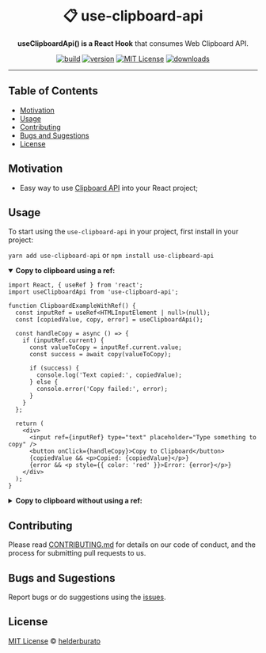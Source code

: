 <div align="center">
  <h1>📋 use-clipboard-api</h1>

  <p><strong>useClipboardApi() is a React Hook</strong> that consumes Web Clipboard API.</p>

<!-- prettier-ignore-start -->
[![build][build-badge]][build]
[![version][version-badge]][package]
[![MIT License][license-badge]][license]
[![downloads][downloads-badge]][npmtrends]
<!-- prettier-ignore-end -->

</div>

---

## Table of Contents

<!-- START doctoc generated TOC please keep comment here to allow auto update -->
<!-- DON'T EDIT THIS SECTION, INSTEAD RE-RUN doctoc TO UPDATE -->

- [Motivation](#motivation)
- [Usage](#usage)
- [Contributing](#contributing)
- [Bugs and Sugestions](#bugs-and-sugestions)
- [License](#license)

<!-- END doctoc generated TOC please keep comment here to allow auto update -->

## Motivation

- Easy way to use [Clipboard API](https://developer.mozilla.org/en-US/docs/Web/API/Clipboard_API) into your React project;

## Usage

To start using the `use-clipboard-api` in your project, first install in your project:

`yarn add use-clipboard-api` or `npm install use-clipboard-api`

<details open>
<summary><strong>Copy to clipboard using a ref:</strong></summary>

```tsx
import React, { useRef } from 'react';
import useClipboardApi from 'use-clipboard-api';

function ClipboardExampleWithRef() {
  const inputRef = useRef<HTMLInputElement | null>(null);
  const [copiedValue, copy, error] = useClipboardApi();

  const handleCopy = async () => {
    if (inputRef.current) {
      const valueToCopy = inputRef.current.value;
      const success = await copy(valueToCopy);

      if (success) {
        console.log('Text copied:', copiedValue);
      } else {
        console.error('Copy failed:', error);
      }
    }
  };

  return (
    <div>
      <input ref={inputRef} type="text" placeholder="Type something to copy" />
      <button onClick={handleCopy}>Copy to Clipboard</button>
      {copiedValue && <p>Copied: {copiedValue}</p>}
      {error && <p style={{ color: 'red' }}>Error: {error}</p>}
    </div>
  );
}
```

</details>

<details>
<summary><strong>Copy to clipboard without using a ref:</strong></summary>

```tsx
import React, { useState } from 'react';
import useClipboardApi from 'use-clipboard-api';

function ClipboardExampleWithoutRef() {
  const [inputValue, setInputValue] = useState('');
  const [copiedValue, copy, error] = useClipboardApi();

  const handleCopy = async () => {
    const success = await copy(inputValue);

    if (success) {
      console.log('Text copied:', copiedValue);
    } else {
      console.error('Copy failed:', error);
    }
  };

  return (
    <div>
      <input
        type="text"
        value={inputValue}
        onChange={(e) => setInputValue(e.target.value)}
        placeholder="Type something to copy"
      />
      <button onClick={handleCopy}>Copy to Clipboard</button>
      {copiedValue && <p>Copied: {copiedValue}</p>}
      {error && <p style={{ color: 'red' }}>Error: {error}</p>}
    </div>
  );
}
```

</details>

## Contributing

Please read [CONTRIBUTING.md](CONTRIBUTING.md) for details on our code of conduct, and the process for submitting pull requests to us.

## Bugs and Sugestions

Report bugs or do suggestions using the [issues](https://github.com/helderberto/use-clipboard-api/issues).

## License

[MIT License](LICENSE) © [helderburato](https://helderberto.com)

<!-- prettier-ignore-start -->
[version-badge]: https://img.shields.io/npm/v/use-clipboard-api.svg?style=flat-square
[package]: https://www.npmjs.com/package/use-clipboard-api
[downloads-badge]: https://img.shields.io/npm/dm/use-clipboard-api.svg?style=flat-square
[npmtrends]: http://www.npmtrends.com/use-clipboard-api
[license-badge]: https://img.shields.io/npm/l/use-clipboard-api.svg?style=flat-square
[license]: https://github.com/helderberto/use-clipboard-api/blob/master/LICENSE
[build]: https://github.com/helderberto/use-clipboard-api/actions
[build-badge]: https://github.com/helderberto/use-clipboard-api/actions/workflows/ci.yml/badge.svg
<!-- prettier-ignore-end -->

